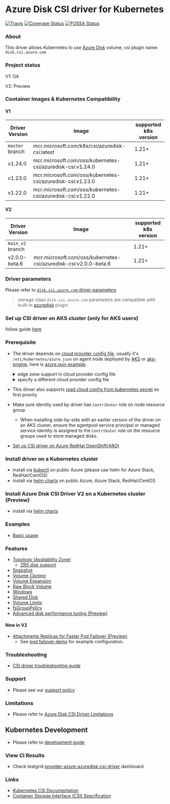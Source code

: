 # Azure Disk CSI driver for Kubernetes

[![Travis](https://travis-ci.org/kubernetes-sigs/azuredisk-csi-driver.svg)](https://travis-ci.org/kubernetes-sigs/azuredisk-csi-driver)
[![Coverage Status](https://coveralls.io/repos/github/kubernetes-sigs/azuredisk-csi-driver/badge.svg?branch=master)](https://coveralls.io/github/kubernetes-sigs/azuredisk-csi-driver?branch=master)
[![FOSSA Status](https://app.fossa.io/api/projects/git%2Bgithub.com%2Fkubernetes-sigs%2Fazuredisk-csi-driver.svg?type=shield)](https://app.fossa.io/projects/git%2Bgithub.com%2Fkubernetes-sigs%2Fazuredisk-csi-driver?ref=badge_shield)

### About

This driver allows Kubernetes to use [Azure Disk](https://azure.microsoft.com/en-us/services/storage/disks/) volume, csi plugin name: `disk.csi.azure.com`

### Project status

V1: GA

V2: Preview

### Container Images & Kubernetes Compatibility

#### V1

|Driver Version  |Image                                                      | supported k8s version |
|----------------|-----------------------------------------------------------|-----------------------|
|`master` branch |mcr.microsoft.com/k8s/csi/azuredisk-csi:latest             | 1.21+                 |
|v1.24.0         |mcr.microsoft.com/oss/kubernetes-csi/azuredisk-csi:v1.24.0 | 1.21+                 |
|v1.23.0         |mcr.microsoft.com/oss/kubernetes-csi/azuredisk-csi:v1.23.0 | 1.21+                 |
|v1.22.0         |mcr.microsoft.com/oss/kubernetes-csi/azuredisk-csi:v1.22.0 | 1.21+                 |

#### V2

|Driver Version  |Image                                                            | supported k8s version |
|----------------|-----------------------------------------------------------------|-----------------------|
|`main_v2` branch|                                                                 | 1.21+                 |
|v2.0.0-beta.6   |mcr.microsoft.com/oss/kubernetes-csi/azuredisk-csi:v2.0.0-beta.6 | 1.21+                 |

### Driver parameters

Please refer to [`disk.csi.azure.com` driver parameters](./docs/driver-parameters.md)
> storage class `disk.csi.azure.com` parameters are compatible with built-in [azuredisk](https://kubernetes.io/docs/concepts/storage/volumes/#azuredisk) plugin

### Set up CSI driver on AKS cluster (only for AKS users)

follow guide [here](./docs/install-driver-on-aks.md)

### Prerequisite

- The driver depends on [cloud provider config file](https://github.com/kubernetes/cloud-provider-azure/blob/master/docs/cloud-provider-config.md), usually it's `/etc/kubernetes/azure.json` on agent node deployed by [AKS](https://docs.microsoft.com/en-us/azure/aks/) or [aks-engine](https://github.com/Azure/aks-engine), here is [azure.json example](./deploy/example/azure.json). <details> <summary>edge zone support in cloud provider config file</summary></br>`extendedLocationType` and `extendedLocationName` should be added into cloud provider config file, available values of `extendedLocationName` are `attatlanta1`, `attdallas1`, `attnewyork1`, `attdetroit1`</br><pre>```"extendedLocationType": "edgezone",
"extendedLocationName": "attatlanta1",```</pre></details> <details> <summary>specify a different cloud provider config file</summary></br>create `azure-cred-file` configmap before driver installation, e.g. for OpenShift, it's `/etc/kubernetes/cloud.conf` (make sure config file path is in the `volumeMounts.mountPath`)
</br><pre>```kubectl create configmap azure-cred-file --from-literal=path="/etc/kubernetes/cloud.conf" --from-literal=path-windows="C:\\k\\cloud.conf" -n kube-system```</pre></details>

- This driver also supports [read cloud config from kubernetes secret](./docs/read-from-secret.md) as first priority
- Make sure identity used by driver has `Contributor` role on node resource group
  - When installing side-by-side with an earlier version of the driver on an AKS cluster, ensure the agentpool service principal or managed service identity is assigned to the `Contributor` role on the resource groups used to store managed disks.
- [Set up CSI driver on Azure RedHat OpenShift(ARO)](https://github.com/ezYakaEagle442/aro-pub-storage/blob/master/setup-store-CSI-driver-azure-disk.md)

### Install driver on a Kubernetes cluster

- install via [kubectl](./docs/install-azuredisk-csi-driver.md) on public Azure (please use helm for Azure Stack, RedHat/CentOS)
- install via [helm charts](./charts) on public Azure, Azure Stack, RedHat/CentOS

### Install Azure Disk CSI Driver V2 on a Kubernetes cluster (Preview)

- install via [helm charts](./charts)

### Examples

- [Basic usage](./deploy/example/e2e_usage.md)

### Features

- [Topology (Availability Zone)](./deploy/example/topology)
  - [ZRS disk support](./deploy/example/topology#zrs-disk-support)
- [Snapshot](./deploy/example/snapshot)
- [Volume Cloning](./deploy/example/cloning)
- [Volume Expansion](./deploy/example/resize)
- [Raw Block Volume](./deploy/example/rawblock)
- [Windows](./deploy/example/windows)
- [Shared Disk](./deploy/example/sharedisk)
- [Volume Limits](./deploy/example/volumelimits)
- [fsGroupPolicy](./deploy/example/fsgroup)
- [Advanced disk performance tuning (Preview)](./docs/perf-profiles.md)

#### New in V2

- [Attachments Replicas for Faster Pod Failover (Preview)](./docs/design-v2.md)
  - See [pod failover demo](./deploy/example/failover/README.md) for example configuration.

### Troubleshooting

- [CSI driver troubleshooting guide](./docs/csi-debug.md)

### Support

- Please see our [support policy][support-policy]

### Limitations

- Please refer to [Azure Disk CSI Driver Limitations](./docs/limitations.md)

## Kubernetes Development

- Please refer to [development guide](./docs/csi-dev.md)

### View CI Results

- Check testgrid [provider-azure-azuredisk-csi-driver](https://testgrid.k8s.io/provider-azure-azuredisk-csi-driver) dashboard.

### Links

- [Kubernetes CSI Documentation](https://kubernetes-csi.github.io/docs/)
- [Container Storage Interface (CSI) Specification](https://github.com/container-storage-interface/spec)

[support-policy]: support.md

